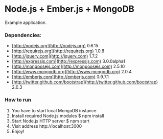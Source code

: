 Node.js  + Ember.js + MongoDB
=============================

Example application.

### Dependencies:

* [http://nodejs.org](http://nodejs.org) 0.6.15
* [http://requirejs.org](http://requirejs.org) 1.0.8
* [http://jquery.com](http://jquery.com) 1.7.2
* [http://expressjs.com](http://expressjs.com) 3.0.0alpha1
* [http://mongoosejs.com](http://mongoosejs.com) 2.5.10
* [http://www.mongodb.org](http://www.mongodb.org) 2.0.4
* [http://emberjs.com](http://emberjs.com) 0.9.7.1
* [http://twitter.github.com/bootstrap](http://twitter.github.com/bootstrap) 2.0.3

### How to run

1. You have to start local MongoDB instance
2. Install required Node.js modules
   $ npm install
3. Start Node.js HTTP server
   $ npm start
4. Visit address http://localhost:3000
5. Enjoy!
